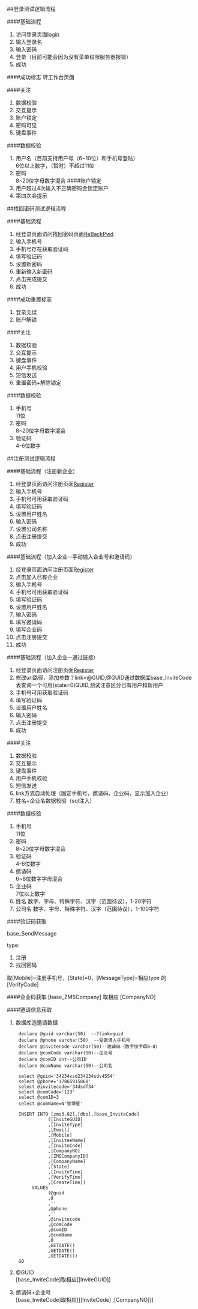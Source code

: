 ##登录测试逻辑流程

####基础流程
1. 访问登录页面[login](http://localhost:51290/Login)
2. 输入登录名
3. 输入密码
4. 登录（目前可能会因为没有菜单权限服务器报错）
5. 成功

####成功标志
转工作台页面

####关注
1. 数据校验
2. 交互提示
3. 账户锁定
4. 密码可见
5. 键盘事件

####数据校验
1. 用户名（目前支持用户号（6~10位）和手机号登陆）  
    6位以上数字，（暂时）不超过11位  
2. 密码    
	8~20位字母数字混合
####账户锁定
1. 用户超过4次输入不正确密码会锁定账户
2. 第四次会提示


##找回密码测试逻辑流程

####基础流程
1. 经登录页面访问找回密码页面[ReBackPwd](http://localhost:51290/Login/Login/GetBackPassWord)
2. 输入手机号
3. 手机号存在获取验证码
4. 填写验证码
5. 设置新密码
6. 重新输入新密码
7. 点击完成提交
8. 成功

####成功重置标志
1. 登录无误
2. 账户解锁

####关注
1. 数据校验
2. 交互提示
3. 键盘事件
4. 用户手机校验
5. 短信发送
6. 重置密码+解除锁定

####数据校验
1. 手机号  
    11位  
2. 密码    
	8~20位字母数字混合  
3. 验证码  
	4-6位数字


##注册测试逻辑流程

####基础流程（注册新企业）
1. 经登录页面访问注册页面[Register](http://localhost:51290/Login/Login/Register)
2. 输入手机号
3. 手机号可用获取验证码
4. 填写验证码
5. 设置用户姓名
6. 输入密码
7. 设置公司名称
8. 点击注册提交
9. 成功

####基础流程（加入企业--手动输入企业号和邀请码）
1. 经登录页面访问注册页面[Register](http://localhost:51290/Login/Login/Register)
2. 点击加入已有企业
3. 输入手机号
4. 手机号可用获取验证码
5. 填写验证码
6. 设置用户姓名
7. 输入密码
8. 填写邀请码
9. 填写企业码
10. 点击注册提交
11. 成功

####基础流程（加入企业--通过链接）
1. 经登录页面访问注册页面[Register](http://localhost:51290/Login/Login/Register)
2. 修改url路径，添加参数？link=@GUID,@GUID通过数据库base_InviteCode表查询一个可用(state=0)GUID,测试注意区分已有用户和新用户
3. 手机号可用获取验证码
4. 填写验证码
5. 设置用户姓名
6. 输入密码
7. 点击注册提交
8. 成功



####关注
1. 数据校验
2. 交互提示
3. 键盘事件
4. 用户手机校验
5. 短信发送
6. link方式自动处理（固定手机号，邀请码，企业码，显示加入企业）
8. 姓名+企业名数据校验（sql注入）

####数据校验
1. 手机号  
     11位
2. 密码    
	8~20位字母数字混合
3. 验证码  
	4-6位数字
4. 邀请码  
	6~8位数字字母混合
5. 企业码  
	7位以上数字
6. 姓名
	数字、字母、特殊字符、汉字（范围待议），1-20字符
7. 公司名
	数字、字母、特殊字符、汉字（范围待议），1-100字符

####验证码获取

base_SendMessage

type:
1. 注册
2. 找回密码

取[Mobile]=注册手机号，[State]=0，[MessageType]=相应type
的[VerifyCode]

####企业码获取
[base_ZMSCompany]
取相应
[CompanyNO]

####邀请信息获取
1. 数据库造邀请数据   

		declare @guid varchar(50)  --?link=guid
		declare @phone varchar(50)  --受邀请人手机号
		declare @invitecode varchar(50)--邀请码（数字加字母6-8）
		declare @comCode varchar(50)--企业号
		declare @comID int--公司ID
		declare @comName varchar(50)--公司名
		
		select @guid='34234vsd234234sdv4554'
		select @phone='17865915869'
		select @invitecode='34dsdf34'
		select @comCode='123'
		select @comID=3
		select @comName=N'智博星'
		
		INSERT INTO [zms3.02].[dbo].[base_InviteCode]
		           ([InviteGUID]
		           ,[InviteType]
		           ,[Email]
		           ,[Mobile]
		           ,[InviteeName]
		           ,[InviteCode]
		           ,[CompanyNO]
		           ,[ZMSCompanyID]
		           ,[CompanyName]
		           ,[State]
		           ,[InviteTime]
		           ,[VerifyTime]
		           ,[CreateTime])
		     VALUES
		           (@guid
		           ,0
		           ,''
		           ,@phone
		           ,''
		           ,@invitecode
		           ,@comCode
		           ,@comID
		           ,@comName
		           ,0
		           ,GETDATE()
		           ,GETDATE()
		           ,GETDATE())
		GO



2. @GUID  
	[base_InviteCode]取相应[[InviteGUID]]
3. 邀请码+企业号  
	[base_InviteCode]取相应[[[InviteCode]
      ,[CompanyNO]]]